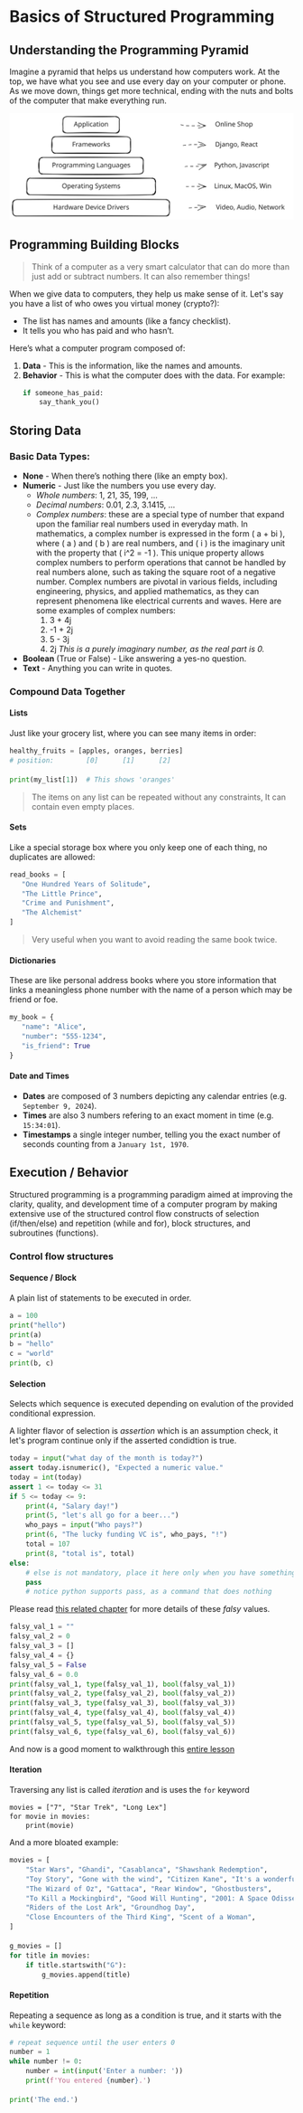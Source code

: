 
# Basics of Structured Programming

## Understanding the Programming Pyramid

Imagine a pyramid that helps us understand how computers work. At the top, we
have what you see and use every day on your computer or phone. As we move down,
things get more technical, ending with the nuts and bolts of the computer that
make everything run.

![Computer programming pyramid](./programming-pyramid.svg)


## Programming Building Blocks

> Think of a computer as a very smart calculator that can do more than just add
> or subtract numbers.
> It can also remember things!

When we give data to computers, they help us make sense of it. Let's say you
have a list of who owes you virtual money (crypto?):
- The list has names and amounts (like a fancy checklist).
- It tells you who has paid and who hasn’t.

Here’s what a computer program composed of:
1. **Data** - This is the information, like the names and amounts.
2. **Behavior** - This is what the computer does with the data. For example:
    ```python
    if someone_has_paid:
        say_thank_you()
    ```

## Storing Data

### Basic Data Types:
- **None** - When there’s nothing there (like an empty box).
- **Numeric** - Just like the numbers you use every day.
  - _Whole numbers_: 1, 21, 35, 199, ...
  - _Decimal numbers_: 0.01, 2.3, 3.1415, ...
  - _Complex numbers_: these are a special type of number that expand upon the
    familiar real numbers used in everyday math. In mathematics, a complex
    number is expressed in the form \( a + bi \), where \( a \) and \( b \) are
    real numbers, and \( i \) is the imaginary unit with the property that
    \( i^2 = -1 \). This unique property allows complex numbers to perform
    operations that cannot be handled by real numbers alone, such as taking the
    square root of a negative number.
    Complex numbers are pivotal in various fields, including engineering,
    physics, and applied mathematics, as they can represent phenomena like
    electrical currents and waves.
    Here are some examples of complex numbers:
    1. 3 + 4j
    1. -1 + 2j
    1. 5 - 3j
    1. 2j _This is a purely imaginary number, as the real part is 0._
- **Boolean** (True or False) - Like answering a yes-no question.
- **Text** - Anything you can write in quotes.

### Compound Data Together

#### Lists

Just like your grocery list, where you can see many items in order:
```python
healthy_fruits = [apples, oranges, berries]
# position:        [0]      [1]      [2]

print(my_list[1])  # This shows 'oranges'
```

> The items on any list can be repeated without any constraints, It can contain
> even empty places.


#### Sets

Like a special storage box where you only keep one of each thing, no duplicates
are allowed:
```python
read_books = [
   "One Hundred Years of Solitude",
   "The Little Prince",
   "Crime and Punishment",
   "The Alchemist"
]
```

> Very useful when you want to avoid reading the same book twice.


#### Dictionaries

These are like personal address books where you store information that links a
meaningless phone number with the name of a person which may be friend or foe.

```python
my_book = {
   "name": "Alice",
   "number": "555-1234",
   "is_friend": True
}
```

#### Date and Times

- **Dates** are composed of 3 numbers depicting any calendar entries
  (e.g. `September 9, 2024`).
- **Times** are also 3 numbers refering to an exact moment in time
  (e.g. `15:34:01`).
- **Timestamps** a single integer number, telling you the exact number of
  seconds counting from a `January 1st, 1970`.


## Execution / Behavior

Structured programming is a programming paradigm aimed at improving the clarity,
quality, and development time of a computer program by making extensive use of
the structured control flow constructs of selection (if/then/else) and repetition
(while and for), block structures, and subroutines (functions). 

### Control flow structures

#### Sequence / Block

A plain list of statements to be executed in order.

```python
a = 100
print("hello")
print(a)
b = "hello"
c = "world"
print(b, c)
```

#### Selection

Selects which sequence is executed depending on evalution of the provided
conditional expression.

A lighter flavor of selection is _assertion_ which is an assumption check, it
let's program continue only if the asserted condidtion is true.

```python
today = input("what day of the month is today?")
assert today.isnumeric(), "Expected a numeric value."
today = int(today)
assert 1 <= today <= 31
if 5 <= today <= 9:
    print(4, "Salary day!")
    print(5, "let's all go for a beer...")
    who_pays = input("Who pays?")
    print(6, "The lucky funding VC is", who_pays, "!")
    total = 107
    print(8, "total is", total)
else:
    # else is not mandatory, place it here only when you have something to do
    pass
    # notice python supports pass, as a command that does nothing
```

Please read [this related chapter](https://python-1o1-tutorial.readthedocs.io/en/latest/logical.html#falsy-values)
for more details of these _falsy_ values.

```python
falsy_val_1 = ""
falsy_val_2 = 0
falsy_val_3 = []
falsy_val_4 = {}
falsy_val_5 = False
falsy_val_6 = 0.0
print(falsy_val_1, type(falsy_val_1), bool(falsy_val_1))
print(falsy_val_2, type(falsy_val_2), bool(falsy_val_2))
print(falsy_val_3, type(falsy_val_3), bool(falsy_val_3))
print(falsy_val_4, type(falsy_val_4), bool(falsy_val_4))
print(falsy_val_5, type(falsy_val_5), bool(falsy_val_5))
print(falsy_val_6, type(falsy_val_6), bool(falsy_val_6))
```

And now is a good moment to walkthrough this
[entire lesson](https://python-1o1-tutorial.readthedocs.io/en/latest/logical.html)


#### Iteration

Traversing any list is called _iteration_ and is uses the `for` keyword

```
movies = ["7", "Star Trek", "Long Lex"]
for movie in movies:
    print(movie)
```

And a more bloated example:
```python
movies = [
    "Star Wars", "Ghandi", "Casablanca", "Shawshank Redemption",
    "Toy Story", "Gone with the wind", "Citizen Kane", "It's a wonderful life",
    "The Wizard of Oz", "Gattaca", "Rear Window", "Ghostbusters",
    "To Kill a Mockingbird", "Good Will Hunting", "2001: A Space Odissey",
    "Riders of the Lost Ark", "Groundhog Day",
    "Close Encounters of the Third King", "Scent of a Woman",
]

g_movies = []
for title in movies:
    if title.startswith("G"):
        g_movies.append(title)
```

#### Repetition

Repeating a sequence as long as a condition is true, and it starts with the `while` keyword:

```python
# repeat sequence until the user enters 0
number = 1
while number != 0:
    number = int(input('Enter a number: '))
    print(f'You entered {number}.')

print('The end.')
```
